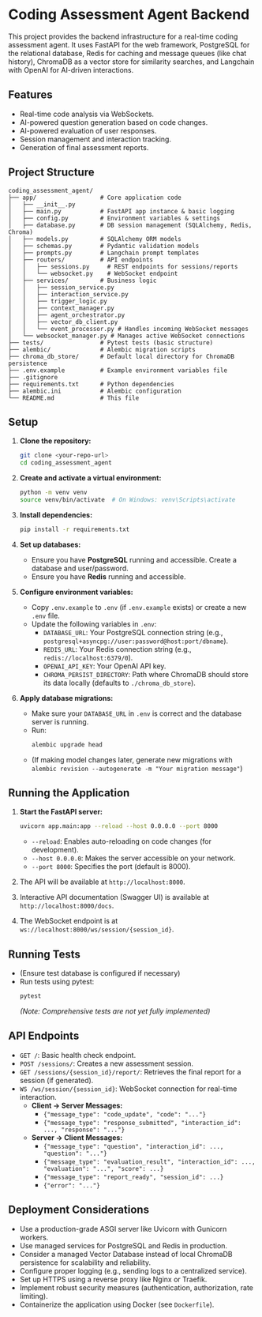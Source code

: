# Coding Assessment Agent Backend

This project provides the backend infrastructure for a real-time coding assessment agent. It uses FastAPI for the web framework, PostgreSQL for the relational database, Redis for caching and message queues (like chat history), ChromaDB as a vector store for similarity searches, and Langchain with OpenAI for AI-driven interactions.

## Features

- Real-time code analysis via WebSockets.
- AI-powered question generation based on code changes.
- AI-powered evaluation of user responses.
- Session management and interaction tracking.
- Generation of final assessment reports.

## Project Structure

```
coding_assessment_agent/
├── app/                  # Core application code
│   ├── __init__.py
│   ├── main.py           # FastAPI app instance & basic logging
│   ├── config.py         # Environment variables & settings
│   ├── database.py       # DB session management (SQLAlchemy, Redis, Chroma)
│   ├── models.py         # SQLAlchemy ORM models
│   ├── schemas.py        # Pydantic validation models
│   ├── prompts.py        # Langchain prompt templates
│   ├── routers/          # API endpoints
│   │   ├── sessions.py     # REST endpoints for sessions/reports
│   │   └── websocket.py    # WebSocket endpoint
│   ├── services/         # Business logic
│   │   ├── session_service.py
│   │   ├── interaction_service.py
│   │   ├── trigger_logic.py
│   │   ├── context_manager.py
│   │   ├── agent_orchestrator.py
│   │   ├── vector_db_client.py
│   │   └── event_processor.py # Handles incoming WebSocket messages
│   └── websocket_manager.py # Manages active WebSocket connections
├── tests/                # Pytest tests (basic structure)
├── alembic/              # Alembic migration scripts
├── chroma_db_store/      # Default local directory for ChromaDB persistence
├── .env.example          # Example environment variables file
├── .gitignore
├── requirements.txt      # Python dependencies
├── alembic.ini           # Alembic configuration
└── README.md             # This file
```

## Setup

1.  **Clone the repository:**

    ```bash
    git clone <your-repo-url>
    cd coding_assessment_agent
    ```

2.  **Create and activate a virtual environment:**

    ```bash
    python -m venv venv
    source venv/bin/activate  # On Windows: venv\Scripts\activate
    ```

3.  **Install dependencies:**

    ```bash
    pip install -r requirements.txt
    ```

4.  **Set up databases:**

    - Ensure you have **PostgreSQL** running and accessible. Create a database and user/password.
    - Ensure you have **Redis** running and accessible.

5.  **Configure environment variables:**

    - Copy `.env.example` to `.env` (if `.env.example` exists) or create a new `.env` file.
    - Update the following variables in `.env`:
      - `DATABASE_URL`: Your PostgreSQL connection string (e.g., `postgresql+asyncpg://user:password@host:port/dbname`).
      - `REDIS_URL`: Your Redis connection string (e.g., `redis://localhost:6379/0`).
      - `OPENAI_API_KEY`: Your OpenAI API key.
      - `CHROMA_PERSIST_DIRECTORY`: Path where ChromaDB should store its data locally (defaults to `./chroma_db_store`).

6.  **Apply database migrations:**
    - Make sure your `DATABASE_URL` in `.env` is correct and the database server is running.
    - Run:
      ```bash
      alembic upgrade head
      ```
    - (If making model changes later, generate new migrations with `alembic revision --autogenerate -m "Your migration message"`)

## Running the Application

1.  **Start the FastAPI server:**

    ```bash
    uvicorn app.main:app --reload --host 0.0.0.0 --port 8000
    ```

    - `--reload`: Enables auto-reloading on code changes (for development).
    - `--host 0.0.0.0`: Makes the server accessible on your network.
    - `--port 8000`: Specifies the port (default is 8000).

2.  The API will be available at `http://localhost:8000`.
3.  Interactive API documentation (Swagger UI) is available at `http://localhost:8000/docs`.
4.  The WebSocket endpoint is at `ws://localhost:8000/ws/session/{session_id}`.

## Running Tests

- (Ensure test database is configured if necessary)
- Run tests using pytest:
  ```bash
  pytest
  ```
  _(Note: Comprehensive tests are not yet fully implemented)_

## API Endpoints

- `GET /`: Basic health check endpoint.
- `POST /sessions/`: Creates a new assessment session.
- `GET /sessions/{session_id}/report/`: Retrieves the final report for a session (if generated).
- `WS /ws/session/{session_id}`: WebSocket connection for real-time interaction.
  - **Client -> Server Messages:**
    - `{"message_type": "code_update", "code": "..."}`
    - `{"message_type": "response_submitted", "interaction_id": ..., "response": "..."}`
  - **Server -> Client Messages:**
    - `{"message_type": "question", "interaction_id": ..., "question": "..."}`
    - `{"message_type": "evaluation_result", "interaction_id": ..., "evaluation": "...", "score": ...}`
    - `{"message_type": "report_ready", "session_id": ...}`
    - `{"error": "..."}`

## Deployment Considerations

- Use a production-grade ASGI server like Uvicorn with Gunicorn workers.
- Use managed services for PostgreSQL and Redis in production.
- Consider a managed Vector Database instead of local ChromaDB persistence for scalability and reliability.
- Configure proper logging (e.g., sending logs to a centralized service).
- Set up HTTPS using a reverse proxy like Nginx or Traefik.
- Implement robust security measures (authentication, authorization, rate limiting).
- Containerize the application using Docker (see `Dockerfile`).
